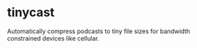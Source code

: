 # tinycast
Automatically compress podcasts to tiny file sizes for bandwidth constrained devices like cellular.
